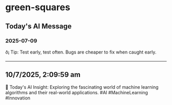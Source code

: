 # green-squares

## Today's AI Message

### 2025-07-09

ð¡ Tip: Test early, test often. Bugs are cheaper to fix when caught early.

---------------------------


## 10/7/2025, 2:09:59 am
🚀 Today's AI Insight: Exploring the fascinating world of machine learning algorithms and their real-world applications. #AI #MachineLearning #Innovation